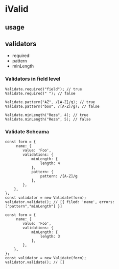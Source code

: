 # iValid

## usage

## validators

- required
- pattern
- minLength

### Validators in field level

```typecript
Validate.required("field"); // true
Validate.required(" "); // false
```

```typecript
Validate.pattern("AZ", /[A-Z]/g); // true
Validate.pattern("boo", /[A-Z]/g); // false
```

```typecript
Validate.minLength("Reza", 4); // true
Validate.minLength("Reza", 5); // false
```

### Validate Scheama

```typecript
const form = {
	 name: {
		value: 'Foo',
		validations: {
			minLength: {
				length: 4
			},
			pattern: {
				pattern: /[A-Z]/g
			},
		},
	},
};
const validator = new Validate(form);
validator.validate(); // [{ filed: 'name', errors: ["pattern","minLength"] }]
```

```typecript
const form = {
	 name: {
		value: 'Foo',
		validations: {
			minLength: {
				length: 3
			},
		},
	},
};
const validator = new Validate(form);
validator.validate(); // []
```
